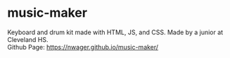 # music-maker
Keyboard and drum kit made with HTML, JS, and CSS. Made by a junior at Cleveland HS.  
Github Page: https://nwager.github.io/music-maker/
